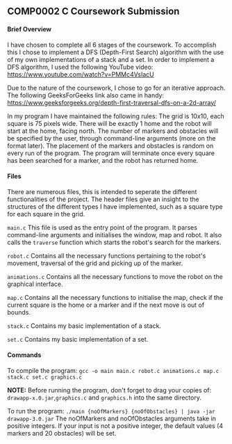 ## COMP0002 C Coursework Submission
#### Brief Overview
I have chosen to complete all 6 stages of the coursework. To accomplish this I chose to implement a DFS (Depth-First Search) algorithm with the use of my own implementations of a stack and a set.
In order to implement a DFS algorithm, I used the following YouTube video:
https://www.youtube.com/watch?v=PMMc4VsIacU

Due to the nature of the coursework, I chose to go for an iterative approach.
The following GeeksForGeeks link also came in handy:
https://www.geeksforgeeks.org/depth-first-traversal-dfs-on-a-2d-array/

In my program I have maintained the following rules:
The grid is 10x10, each square is 75 pixels wide.
There will be exactly 1 home and the robot will start at the home, facing north.
The number of markers and obstacles will be specified by the user, through command-line arguments (more on the format later).
The placement of the markers and obstacles is random on every run of the program.
The program will terminate once every square has been searched for a marker, and the robot has returned home.

#### Files
There are numerous files, this is intended to seperate the different functionalities of the project.
The header files give an insight to the structures of the different types I have implemented, such as a square type for each square in the grid.

`main.c`
This file is used as the entry point of the program. It parses command-line arguments and initialises the window, map and robot. It also calls the `traverse` function which starts the robot's search for the markers.

`robot.c`
Contains all the necessary functions pertaining to the robot's movement, traversal of the grid and picking up of the marker.

`animations.c`
Contains all the necessary functions to move the robot on the graphical interface.

`map.c`
Contains all the necessary functions to initialise the map, check if the current square is the home or a marker and if the next move is out of bounds.

`stack.c`
Contains my basic implementation of a stack.

`set.c`
Contains my basic implementation of a set.

#### Commands
To compile the program:
`gcc -o main main.c robot.c animations.c map.c stack.c set.c graphics.c`

**NOTE:**
Before running the program, don't forget to drag your copies of: `drawapp-x.0.jar`,`graphics.c` and `graphics.h` into the same directory.

To run the program:
`./main {noOfMarkers} {noOfObstacles} | java -jar drawapp-3.0.jar`
The noOfMarkers and noOfObstacles arguments take in positive integers. If your input is not a positive integer, the default values (4 markers and 20 obstacles) will be set.